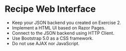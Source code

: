 # Recipe Web Interface

- Keep your JSON backend you created on Exercise 2.
- Implement a HTML UI based on Razor Pages.
- Connect to the JSON backend using HTTP Client.
- Use Bootstrap 5.0 as a CSS framework.
- Do not use AJAX nor JavaScript.
